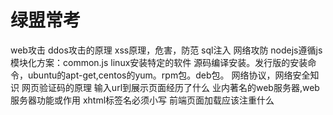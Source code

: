 <!-- 2017/10/8 -->

# 绿盟常考

web攻击
ddos攻击的原理
xss原理，危害，防范
sql注入
网络攻防
nodejs遵循js模块化方案：common.js
linux安装特定的软件
  源码编译安装。发行版的安装命令，ubuntu的apt-get,centos的yum。rpm包。deb包。
网络协议，网络安全知识
网页验证码的原理
输入url到展示页面经历了什么
业内著名的web服务器,web服务器功能或作用
xhtml标签名必须小写
前端页面加载应该注重什么